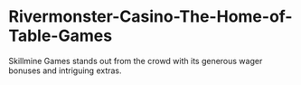# Rivermonster-Casino-The-Home-of-Table-Games
Skillmine Games stands out from the crowd with its generous wager bonuses and intriguing extras.
